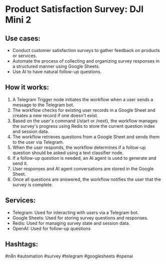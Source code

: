 # Product Satisfaction Survey: DJI Mini 2

## Use cases:
- Conduct customer satisfaction surveys to gather feedback on products or services.
- Automate the process of collecting and organizing survey responses in a structured manner using Google Sheets.
- Use AI to have natural follow-up questions.

## How it works:
1.  A Telegram Trigger node initiates the workflow when a user sends a message to the Telegram bot.
2.  The workflow checks for existing user records in a Google Sheet and creates a new record if one doesn't exist.
3.  Based on the user's command (/start or /next), the workflow manages the survey's progress using Redis to store the current question index and session data.
4.  The workflow retrieves questions from a Google Sheet and sends them to the user via Telegram.
5.  When the user responds, the workflow determines if a follow-up question should be asked using a text classifier node.
6.  If a follow-up question is needed, an AI agent is used to generate and send it.
7.  User responses and AI agent conversations are stored in the Google Sheet.
8.  Once all questions are answered, the workflow notifies the user that the survey is complete.

## Services:
- Telegram: Used for interacting with users via a Telegram bot.
- Google Sheets: Used for storing survey questions and responses.
- Redis: Used for managing survey state and session data.
- OpenAI: Used for follow-up questions

## Hashtags:
#n8n #automation #survey #telegram #googlesheets #openai
